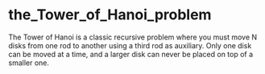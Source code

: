 # the_Tower_of_Hanoi_problem
The Tower of Hanoi is a classic recursive problem where you must move N disks from one rod to another using a third rod as auxiliary. Only one disk can be moved at a time, and a larger disk can never be placed on top of a smaller one.
